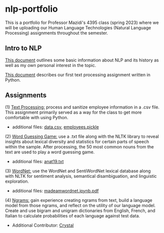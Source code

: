 # nlp-portfolio
This is a portfolio for Professor Mazidi's 4395 class (spring 2023) where we will be uploading our Human Language Technologies (Natural Language Processing) assignments throughout the semester.

## Intro to NLP
[This document](kam180013portfolio0.pdf) outlines some basic information about NLP and its history as well as my own personal interest in the topic.

[This document](kam180013portfolio1.pdf) describes our first text processing assignment written in Python.

## Assignments
(1) [Text Processing:](employee.py) process and sanitize employee information in a .csv file. This assignment primarily served as a way for the class to get more comfortable with using Python.
  - additional files: [data.csv](data.csv), [employees.pickle](employees.pickle)

(2) [Word Guessing Game:](word_guess_game.py) use a .txt file along with the NLTK library to reveal insights about lexical diversity and statistics for certain parts of speech within the sample. After processing, the 50 most common nouns from the text are used to play a word guessing game.
  - additional files: [anat19.txt](anat19.txt)

(3) [WordNet:](madeamwordnet.py) use the WordNet and SentiWordNet lexical database along with NLTK for sentiment analysis, semantical disambiguation, and linguistic exploration.
  - additional files: [madeamwordnet.ipynb.pdf](madeamwordnet.ipynb.pdf)
  
(4) [Ngrams:](https://github.com/cmn180003/Ngrams) gain experience creating ngrams from text, build a language model from those ngrams, and reflect on the utility of our language model. Create and use bigram and unigram dictionaries from English, French, and Italian to calculate probabilities of each language against test data.
  - Additional Contributor: [Crystal](https://github.com/cmn180003/)
